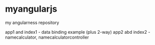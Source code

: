 # myangularjs
my angularness repository

app1 and index1 - data binding example (plus 2-way)
app2 abd index2 - namecalculator, namecalculatorcontroller
